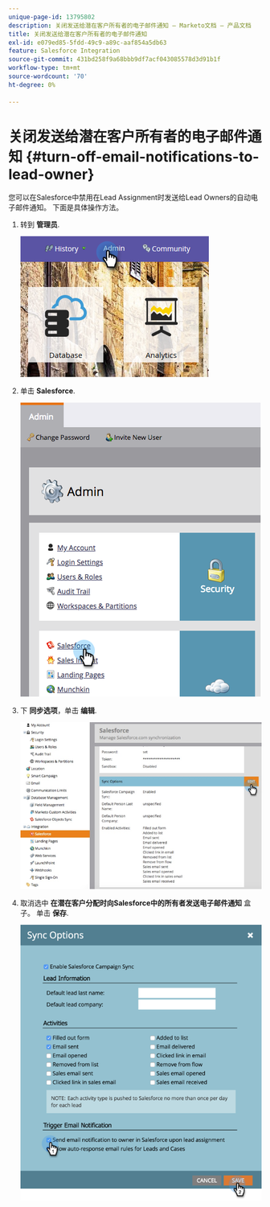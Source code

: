 ```yaml
---
unique-page-id: 13795802
description: 关闭发送给潜在客户所有者的电子邮件通知 — Marketo文档 — 产品文档
title: 关闭发送给潜在客户所有者的电子邮件通知
exl-id: e079ed85-5fdd-49c9-a89c-aaf854a5db63
feature: Salesforce Integration
source-git-commit: 431bd258f9a68bbb9df7acf043085578d3d91b1f
workflow-type: tm+mt
source-wordcount: '70'
ht-degree: 0%

---
```


# 关闭发送给潜在客户所有者的电子邮件通知 {#turn-off-email-notifications-to-lead-owner}

您可以在Salesforce中禁用在Lead Assignment时发送给Lead Owners的自动电子邮件通知。 下面是具体操作方法。

1. 转到 **管理员**.

   ![](assets/admin-1.png)

1. 单击 **Salesforce**.

   ![](assets/adminsalesforce.png)

1. 下 **同步选项**，单击 **编辑**.

   ![](assets/salesforcesummary2.jpg)

1. 取消选中 **在潜在客户分配时向Salesforce中的所有者发送电子邮件通知** 盒子。 单击 **保存**.

   ![](assets/new-screen.png)
